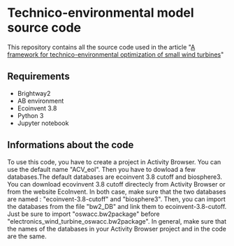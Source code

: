 # Technico-environmental model source code

This repository contains all the source code used in the article "[A framework for technico-environmental optimization of small wind turbines](https://scholar.google.fr/citations?view_op=view_citation&hl=fr&user=gg5w-8cAAAAJ&citation_for_view=gg5w-8cAAAAJ:u-x6o8ySG0sC)" 

## Requirements

* Brightway2
* AB environment
* Ecoinvent 3.8
* Python 3
* Jupyter notebook

## Informations about the code

To use this code, you have to create a project in Activity Browser. You can use the default name "ACV_eol". Then you have to dowload a few databases.The default databases are ecoinvent 3.8 cutoff and biosphere3. You can download ecovinvent 3.8 cutoff directecly from Activity Browser or from the website EcoInvent. In both case, make sure that the two databases are named : "ecoinvent-3.8-cutoff" and "biosphere3". Then, you can import the databases from the file "bw2_DB" and link them to ecoinvent-3.8-cutoff. Just be sure to import "oswacc.bw2package" before "electronics_wind_turbine_oswacc.bw2package". In general, make sure that the names of the databases in your Activity Browser project and in the code are the same.
